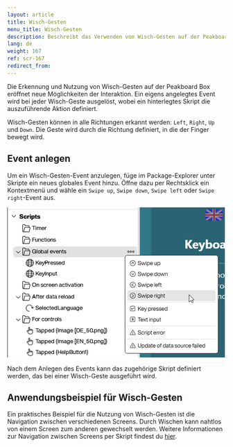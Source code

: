 ```yaml
---
layout: article
title: Wisch-Gesten
menu_title: Wisch-Gesten
description: Beschreibt das Verwenden von Wisch-Gesten auf der Peakboard Box.
lang: de
weight: 167
ref: scr-167
redirect_from:
---
```


Die Erkennung und Nutzung von Wisch-Gesten auf der Peakboard Box eröffnet neue Möglichkeiten der Interaktion. Ein eigens angelegtes Event wird bei jeder Wisch-Geste ausgelöst, wobei ein hinterlegtes Skript die auszuführende Aktion definiert.

Wisch-Gesten können in alle Richtungen erkannt werden: `Left`, `Right`, `Up` und `Down`. Die Geste wird durch die Richtung definiert, in die der Finger bewegt wird.

## Event anlegen
Um ein Wisch-Gesten-Event anzulegen, füge im Package-Explorer unter Skripte ein neues globales Event hinzu. Öffne dazu per Rechtsklick ein Kontextmenü und wähle ein `Swipe up`, `Swipe down`, `Swipe left` oder `Swipe right`-Event aus.

![Swipe-Event anlegen](/assets/images/scripting/Scripting_Beispiele/swipe-events/en-add-swipe-event.png)

Nach dem Anlegen des Events kann das zugehörige Skript definiert werden, das bei einer Wisch-Geste ausgeführt wird.

## Anwendungsbeispiel für Wisch-Gesten
Ein praktisches Beispiel für die Nutzung von Wisch-Gesten ist die Navigation zwischen verschiedenen Screens. Durch Wischen kann nahtlos von einem Screen zum anderen gewechselt werden. Weitere Informationen zur Navigation zwischen Screens per Skript findest du [hier](https://help.peakboard.com/scripting/Script%20Templates/de_bildschirmwechsel.html).